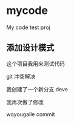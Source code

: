 # mycode

My code test proj

## 添加设计模式

这个项目我用来测试代码

git 冲突解决

我创建了一个新分支 deve

我再次做了修改

woyougaile
commit
